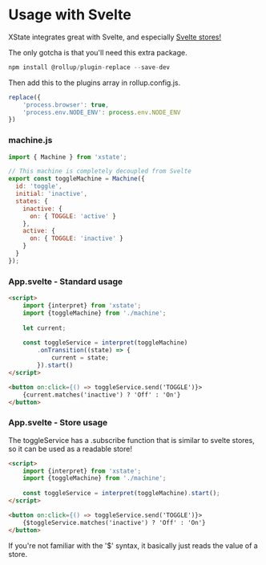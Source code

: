 # Usage with Svelte

XState integrates great with Svelte, and especially [Svelte stores!](https://svelte.dev/docs#svelte_store)

The only gotcha is that you'll need this extra package.
```js
npm install @rollup/plugin-replace --save-dev
```
Then add this to the plugins array in rollup.config.js.
```js
replace({ 
    'process.browser': true, 
    'process.env.NODE_ENV': process.env.NODE_ENV
})
```

### machine.js
```js
import { Machine } from 'xstate';

// This machine is completely decoupled from Svelte
export const toggleMachine = Machine({
  id: 'toggle',
  initial: 'inactive',
  states: {
    inactive: {
      on: { TOGGLE: 'active' }
    },
    active: {
      on: { TOGGLE: 'inactive' }
    }
  }
});
```

### App.svelte - Standard usage
```html
<script>
    import {interpret} from 'xstate';
    import {toggleMachine} from './machine';
    
    let current;
    
    const toggleService = interpret(toggleMachine)
        .onTransition((state) => {
            current = state;
        }).start()
</script>

<button on:click={() => toggleService.send('TOGGLE')}>
    {current.matches('inactive') ? 'Off' : 'On'}
</button>
```

### App.svelte - Store usage
The toggleService has a .subscribe function that is similar to svelte stores, so it can be used as a readable store!
```html
<script>
    import {interpret} from 'xstate';
    import {toggleMachine} from './machine';
        
    const toggleService = interpret(toggleMachine).start();
</script>

<button on:click={() => toggleService.send('TOGGLE')}>
    {$toggleService.matches('inactive') ? 'Off' : 'On'}
</button>
```
If you're not familiar with the '$' syntax, it basically just reads the value of a store.
